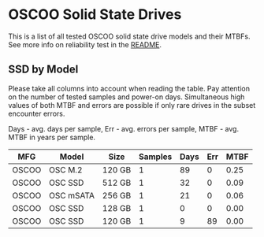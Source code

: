 OSCOO Solid State Drives
========================

This is a list of all tested OSCOO solid state drive models and their MTBFs. See
more info on reliability test in the [README](https://github.com/linuxhw/SMART).

SSD by Model
------------

Please take all columns into account when reading the table. Pay attention on the
number of tested samples and power-on days. Simultaneous high values of both MTBF
and errors are possible if only rare drives in the subset encounter errors.

Days - avg. days per sample,
Err  - avg. errors per sample,
MTBF - avg. MTBF in years per sample.

| MFG       | Model              | Size   | Samples | Days  | Err   | MTBF |
|-----------|--------------------|--------|---------|-------|-------|------|
| OSCOO     | OSC M.2            | 120 GB | 1       | 89    | 0     | 0.25   |
| OSCOO     | OSC SSD            | 512 GB | 1       | 32    | 0     | 0.09   |
| OSCOO     | OSC mSATA          | 256 GB | 1       | 21    | 0     | 0.06   |
| OSCOO     | OSC SSD            | 128 GB | 1       | 0     | 0     | 0.00   |
| OSCOO     | OSC SSD            | 120 GB | 1       | 9     | 89    | 0.00   |
